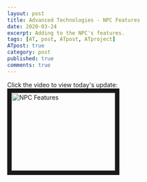 ```yaml
---
layout: post
title: Advanced Technologies - NPC Features
date: 2020-03-24
excerpt: Adding to the NPC's features.
tags: [AT, post, ATpost, ATproject]
ATpost: true
category: post
published: true
comments: true
---
```

Click the video to view today's update:
<a href="http://www.youtube.com/watch?feature=player_embedded&v=y2AbfrUJ_Dc" target="_blank"><img src="http://img.youtube.com/vi/y2AbfrUJ_Dc/0.jpg" alt="NPC Features" width="240" height="180" border="10" /></a>